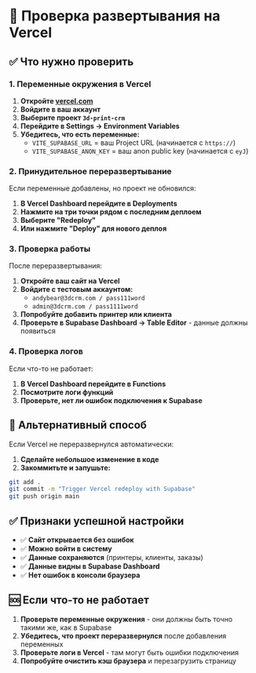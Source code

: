# 🚀 Проверка развертывания на Vercel

## ✅ Что нужно проверить

### 1. Переменные окружения в Vercel

1. **Откройте [vercel.com](https://vercel.com)**
2. **Войдите в ваш аккаунт**
3. **Выберите проект `3d-print-crm`**
4. **Перейдите в Settings → Environment Variables**
5. **Убедитесь, что есть переменные:**
   - `VITE_SUPABASE_URL` = ваш Project URL (начинается с `https://`)
   - `VITE_SUPABASE_ANON_KEY` = ваш anon public key (начинается с `eyJ`)

### 2. Принудительное переразвертывание

Если переменные добавлены, но проект не обновился:

1. **В Vercel Dashboard перейдите в Deployments**
2. **Нажмите на три точки рядом с последним деплоем**
3. **Выберите "Redeploy"**
4. **Или нажмите "Deploy" для нового деплоя**

### 3. Проверка работы

После переразвертывания:

1. **Откройте ваш сайт на Vercel**
2. **Войдите с тестовым аккаунтом:**
   - `andybear@3dcrm.com / pass111word`
   - `admin@3dcrm.com / pass1111word`
3. **Попробуйте добавить принтер или клиента**
4. **Проверьте в Supabase Dashboard → Table Editor** - данные должны появиться

### 4. Проверка логов

Если что-то не работает:

1. **В Vercel Dashboard перейдите в Functions**
2. **Посмотрите логи функций**
3. **Проверьте, нет ли ошибок подключения к Supabase**

## 🔧 Альтернативный способ

Если Vercel не переразвернулся автоматически:

1. **Сделайте небольшое изменение в коде**
2. **Закоммитьте и запушьте:**

```bash
git add .
git commit -m "Trigger Vercel redeploy with Supabase"
git push origin main
```

## ✅ Признаки успешной настройки

- ✅ **Сайт открывается без ошибок**
- ✅ **Можно войти в систему**
- ✅ **Данные сохраняются** (принтеры, клиенты, заказы)
- ✅ **Данные видны в Supabase Dashboard**
- ✅ **Нет ошибок в консоли браузера**

## 🆘 Если что-то не работает

1. **Проверьте переменные окружения** - они должны быть точно такими же, как в Supabase
2. **Убедитесь, что проект переразвернулся** после добавления переменных
3. **Проверьте логи в Vercel** - там могут быть ошибки подключения
4. **Попробуйте очистить кэш браузера** и перезагрузить страницу

